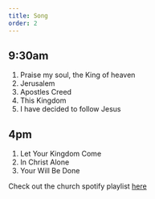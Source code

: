 ```yaml
---
title: Song
order: 2
---
```

## 9:30am
1. Praise my soul, the King of heaven
2. Jerusalem
3. Apostles Creed
4. This Kingdom
5. I have decided to follow Jesus

## 4pm
1. Let Your Kingdom Come
2. In Christ Alone
3. Your Will Be Done

Check out the church spotify playlist [here](https://open.spotify.com/playlist/3gh0ZKXkJBDbNEnZqJJDXj?si=0908aa3f87544643)
